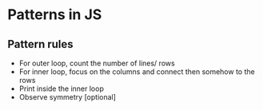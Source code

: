 # Patterns in JS

## Pattern rules
* For outer loop, count the number of lines/ rows
* For inner loop, focus on the columns and connect then somehow to the rows
* Print inside the inner loop
* Observe symmetry [optional]

